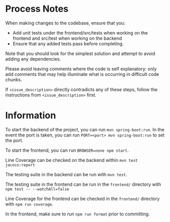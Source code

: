# Process Notes

When making changes to the codebase, ensure that you:
- Add unit tests under the frontend/src/tests when working on the frontend and src/test when working on the backend
- Ensure that any added tests pass before completing.

Note that you should look for the simplest solution and attempt to avoid adding any dependencies.

Please avoid leaving comments where the code is self explanatory: only add comments that may help illuminate what is occurring in difficult code chunks.

If `<issue_description>` directly contradicts any of these steps, follow the instructions from `<issue_description>` first.

# Information
To start the backend of the project, you can run `mvn spring-boot:run`. In the event the port is taken, you can run `PORT=<port> mvn spring-boot:run` to set the port.

To start the frontend, you can run `BROWSER=none npm start`.

Line Coverage can be checked on the backend within `mvn test jacoco:report`

The testing suite in the backend can be run with `mvn test`.

The testing suite in the frontend can be run in the `frontend/` directory with `npm test -- --watchAll=false`

Line Coverage for the frontend can be checked in the `frontend/` directory with `npm run coverage`.

In the frontend, make sure to run `npm run format` prior to committing.
